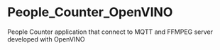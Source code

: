 # People_Counter_OpenVINO
People Counter application that connect to MQTT and FFMPEG server developed with OpenVINO
